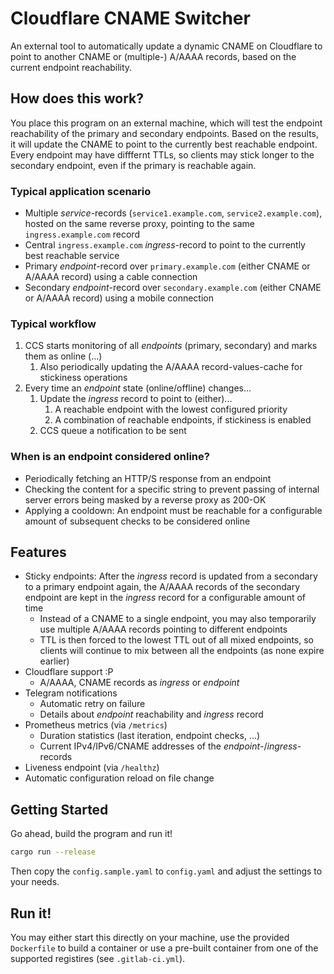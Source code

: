 # Cloudflare CNAME Switcher
An external tool to automatically update a dynamic CNAME on Cloudflare to point to another CNAME or (multiple-) A/AAAA records, based on the current endpoint reachability.

## How does this work?
You place this program on an external machine, which will test the endpoint reachability of the primary and secondary endpoints. Based on the results, it will update the CNAME to point to the currently best reachable endpoint. Every endpoint may have difffernt TTLs, so clients may stick longer to the secondary endpoint, even if the primary is reachable again.

### Typical application scenario
* Multiple _service_-records (`service1.example.com`, `service2.example.com`), hosted on the same reverse proxy, pointing to the same `ingress.example.com` record
* Central `ingress.example.com` _ingress_-record to point to the currently best reachable service
* Primary _endpoint_-record over `primary.example.com` (either CNAME or A/AAAA record) using a cable connection
* Secondary _endpoint_-record over `secondary.example.com` (either CNAME or A/AAAA record) using a mobile connection

### Typical workflow
1. CCS starts monitoring of all _endpoints_ (primary, secondary) and marks them as online (...)
   1. Also periodically updating the A/AAAA record-values-cache for stickiness operations
2. Every time an _endpoint_ state (online/offline) changes...
   1. Update the _ingress_ record to point to (either)...
      1. A reachable endpoint with the lowest configured priority
      2. A combination of reachable endpoints, if stickiness is enabled
   2. CCS queue a notification to be sent

### When is an endpoint considered online?
* Periodically fetching an HTTP/S response from an endpoint
* Checking the content for a specific string to prevent passing of internal server errors being masked by a reverse proxy as 200-OK
* Applying a cooldown: An endpoint must be reachable for a configurable amount of subsequent checks to be considered online

## Features
* Sticky endpoints: After the _ingress_ record is updated from a secondary to a primary endpoint again, the A/AAAA records of the secondary endpoint are kept in the _ingress_ record for a configurable amount of time
  * Instead of a CNAME to a single endpoint, you may also temporarily use multiple A/AAAA records pointing to different endpoints
  * TTL is then forced to the lowest TTL out of all mixed endpoints, so clients will continue to mix between all the endpoints (as none expire earlier)
* Cloudflare support :P
  * A/AAAA, CNAME records as _ingress_ or _endpoint_
* Telegram notifications
  * Automatic retry on failure
  * Details about _endpoint_ reachability and _ingress_ record
* Prometheus metrics (via `/metrics`)
  * Duration statistics (last iteration, endpoint checks, ...)
  * Current IPv4/IPv6/CNAME addresses of the _endpoint_-/_ingress_-records
* Liveness endpoint (via `/healthz`)
* Automatic configuration reload on file change

## Getting Started
Go ahead, build the program and run it!
```bash
cargo run --release
```

Then copy the `config.sample.yaml` to `config.yaml` and adjust the settings to your needs.

## Run it!
You may either start this directly on your machine, use the provided `Dockerfile` to build a container or use a pre-built container from one of the supported registires (see `.gitlab-ci.yml`).
